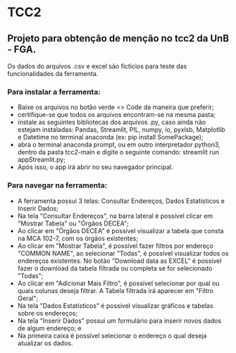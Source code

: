 # TCC2
## Projeto para obtenção de menção no tcc2 da UnB - FGA.
Os dados do arquivos .csv e excel são fictícios para teste das funcionalidades da ferramenta.

### Para instalar a ferramenta:
- Baixe os arquivos no botão verde <> Code da maneira que preferir;
- certifique-se que todos os arquivos encontram-se na mesma pasta;
- instale as seguintes bibliotecas dos arquivos .py, caso ainda não estejam instaladas:  Pandas, Streamlit, PIL,  numpy, io, pyxlsb, Matplotlib e Datetime no terminal anaconda (ex: pip install SomePackage);
- abra o terminal anaconda prompt, ou em outro interpretador python3, dentro da pasta tcc2-main e digite o seguinte comando: streamlit run appStreamlit.py;
- Após isso, o app irá abrir no seu navegador principal.

### Para navegar na ferramenta:
- A ferramenta possui 3 telas: Consultar Endereços, Dados Estatísticos e Inserir Dados;
- Na tela "Consultar Endereços", na barra lateral é possível clicar em "Mostrar Tabela" ou "Órgãos DECEA";
- Ao clicar em "Órgãos DECEA" é possível visualizar a tabela que consta na MCA 102-7, com os órgãos existentes;
- Ao clicar em "Mostrar Tabela", é possível fazer filtros por endereço "COMMON NAME", ao selecionar "Todas", é possível visualizar todos os endereços existentes. No botão "Download data as EXCEL" é possível fazer o download da tabela filtrada ou completa se for selecionado "Todas";
- Ao clicar em "Adicionar Mais Filtro", é possível selecionar por qual ou quais colunas deseja filtrar. A Tabela filtrada irá aparecer em "Filtro Geral";
- Na tela "Dados Estatísticos" é possivel visualizar gráficos e tabelas sobre os endereços;
- Na tela "Inserir Dados" possui um formulário para inserir novos dados de algum endereço; e
- Na primeira caixa é possível selecionar o endereço o qual deseja atualizar os dados.





